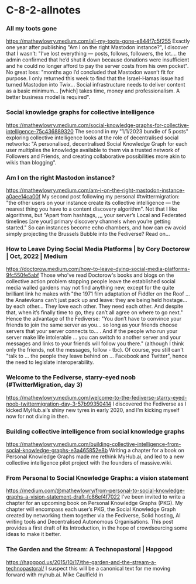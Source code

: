 # C-8-2-allnotes

### All my toots gone

<https://mathewlowry.medium.com/all-my-toots-gone-e844f7c5f255>
Exactly one year after publishing "Am I on the right Mastodon instance?", I discover that I wasn’t: "I’ve lost everything — posts, follows, followers, the lot.... the admin confirmed that he’d shut it down because donations were insufficient and he could no longer afford to pay the server costs from his own pocket". No great loss: "months ago I’d concluded that Mastodon wasn’t fit for purpose. I only returned this week to find that the Israel-Hamas issue had turned Mastodon into Twix... Social infrastructure needs to deliver content as a basic minimum... \[which] takes time, money and professionalism. A better business model is required".

### Social knowledge graphs for collective intelligence

<https://mathewlowry.medium.com/social-knowledge-graphs-for-collective-intelligence-75c436889320>
The second in my "1/1/2023 bundle of 5 posts" exploring collective intelligence looks at the role of decentralised social networks: "A personalised, decentralised Social Knowledge Graph for each user multiplies the knowledge available to them via a trusted network of Followers and Friends, and creating collaborative possibilities more akin to wikis than blogging".

### Am I on the right Mastodon instance?

<https://mathewlowry.medium.com/am-i-on-the-right-mastodon-instance-a0aee14ca00f>
My second post following my personal #twittermigration: "the other users on your instance create its collective intelligence — the nearest thing you have to a content discovery algorithm". Not that I like algorithms, but "Apart from hashtags, ,,, your server’s Local and Federated timelines \[are your] primary discovery channels when you’re getting started." So can instances become echo chambers, and how can ew avoid simply projecting the Brussels Bubble into the Fediverse? Read on...

### How to Leave Dying Social Media Platforms | by Cory Doctorow | Oct, 2022 | Medium

<https://doctorow.medium.com/how-to-leave-dying-social-media-platforms-9fc550fe5abf>
Those who've read Doctorow's books and blogs on the collective action problem stopping people leave the established social media walled gardens may not find anything new, except for the quite brilliant link he makes with "the 1971 film adaptation of Fiddler on the Roof ... the Anatevkans can’t just pack up and leave: they are being held hostage…by each other... They love each other. They need each other. And despite that, when it’s finally time to go, they can’t all agree on where to go next." Hence the advantage of the Fediverse: "You don’t have to convince your friends to join the same server as you... so long as your friends choose servers that your server connects to... . And if the people who run your server make life intolerable ... you can switch to another server and your messages and links to your friends will follow you there." (although I think only the friends, not the messages, follow - tbc). Of course, you still can't "talk to ... the people they leave behind on ... Facebook and Twitter", hence the need to legislate interoperability.

### Welcome to the Fediverse, starry-eyed noob (#TwitterMigration, day 3)

<https://mathewlowry.medium.com/welcome-to-the-fediverse-starry-eyed-noob-twittermigration-day-3-57b99350414>
I discovered the Fediverse as I kicked MyHub.ai’s shiny new tyres in early 2020, and I’m kicking myself now for not diving in then.

### Building collective intelligence from social knowledge graphs

<https://mathewlowry.medium.com/building-collective-intelligence-from-social-knowledge-graphs-e3a465852e8b>
Writing a chapter for a book on Personal Knowledge Graphs made me rethink MyHub.ai, and led to a new collective intelligence pilot project with the founders of massive.wiki.

### From Personal to Social Knowledge Graphs: a vision statement

<https://medium.com/@mathewlowry/from-personal-to-social-knowledge-graphs-a-vision-statement-draft-fc86ef4f7022>
I've been invited to write a chapter for an upcoming book on Personal Knowledge Graphs (PKG). My chapter will encompass each user’s PKG, the Social Knowledge Graph created by networking them together via the Fediverse, Solid hosting, AI writing tools and Decentralised Autonomous Organisations. This post provides a first draft of its Introduction, in the hope of crowdsourcing some ideas to make it better.

### The Garden and the Stream: A Technopastoral | Hapgood

<https://hapgood.us/2015/10/17/the-garden-and-the-stream-a-technopastoral/>
I suspect this will be a canonical text for me moving forward with myhub.ai. Mike Caulfield in
